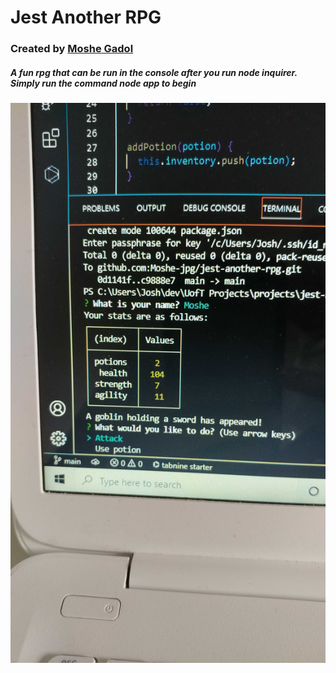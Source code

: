 # Jest Another RPG

### Created by [Moshe Gadol](github.com/moshe-jpg/jest-another-rpg)


##### A fun rpg that can be run in the console after you run node inquirer. Simply run the command node app to begin

<img src="images\jest-another-rpg-screenshot.jpg" alt="Screenshot of project">